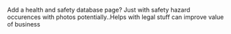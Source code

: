 Add a health and safety database page? Just with safety hazard occurences with photos potentially..Helps with legal stuff can improve value of business
